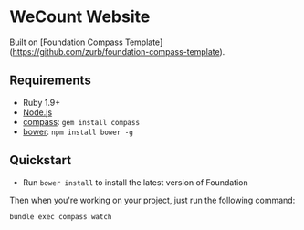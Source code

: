 # WeCount Website

Built on [Foundation Compass Template] (https://github.com/zurb/foundation-compass-template).

## Requirements

  * Ruby 1.9+
  * [Node.js](http://nodejs.org)
  * [compass](http://compass-style.org/): `gem install compass`
  * [bower](http://bower.io): `npm install bower -g`

## Quickstart

  * Run `bower install` to install the latest version of Foundation
  
Then when you're working on your project, just run the following command:

```bash
bundle exec compass watch
```

